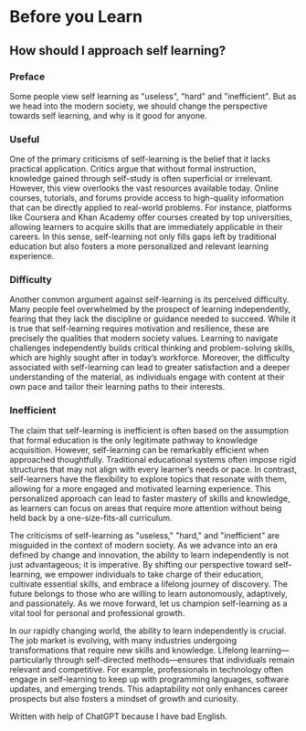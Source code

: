 # Before you Learn
## How should I approach self learning?

### Preface
<p>Some people view self learning as "useless", "hard" and "inefficient". But as we head into the modern society, we should change the perspective towards self learning, and why is it good for anyone.</p>

### Useful
<p>
  One of the primary criticisms of self-learning is the belief that it lacks practical application. Critics argue that without formal instruction, knowledge gained through self-study is often superficial or irrelevant. However, this view overlooks the vast resources available today. Online courses, tutorials, and forums provide access to high-quality information that can be directly applied to real-world problems. For instance, platforms like Coursera and Khan Academy offer courses created by top universities, allowing learners to acquire skills that are immediately applicable in their careers. In this sense, self-learning not only fills gaps left by traditional education but also fosters a more personalized and relevant learning experience.
</p>

### Difficulty
<p>
  Another common argument against self-learning is its perceived difficulty. Many people feel overwhelmed by the prospect of learning independently, fearing that they lack the discipline or guidance needed to succeed. While it is true that self-learning requires motivation and resilience, these are precisely the qualities that modern society values. Learning to navigate challenges independently builds critical thinking and problem-solving skills, which are highly sought after in today’s workforce. Moreover, the difficulty associated with self-learning can lead to greater satisfaction and a deeper understanding of the material, as individuals engage with content at their own pace and tailor their learning paths to their interests.
</p>

### Inefficient
<p>The claim that self-learning is inefficient is often based on the assumption that formal education is the only legitimate pathway to knowledge acquisition. However, self-learning can be remarkably efficient when approached thoughtfully. Traditional educational systems often impose rigid structures that may not align with every learner’s needs or pace. In contrast, self-learners have the flexibility to explore topics that resonate with them, allowing for a more engaged and motivated learning experience. This personalized approach can lead to faster mastery of skills and knowledge, as learners can focus on areas that require more attention without being held back by a one-size-fits-all curriculum.</p>

<p>
  The criticisms of self-learning as "useless," "hard," and "inefficient" are misguided in the context of modern society. As we advance into an era defined by change and innovation, the ability to learn independently is not just advantageous; it is imperative. By shifting our perspective toward self-learning, we empower individuals to take charge of their education, cultivate essential skills, and embrace a lifelong journey of discovery. The future belongs to those who are willing to learn autonomously, adaptively, and passionately. As we move forward, let us champion self-learning as a vital tool for personal and professional growth.
</p>

<p>
  In our rapidly changing world, the ability to learn independently is crucial. The job market is evolving, with many industries undergoing transformations that require new skills and knowledge. Lifelong learning—particularly through self-directed methods—ensures that individuals remain relevant and competitive. For example, professionals in technology often engage in self-learning to keep up with programming languages, software updates, and emerging trends. This adaptability not only enhances career prospects but also fosters a mindset of growth and curiosity.</p>

  <footer>Written with help of ChatGPT because I have bad English.</footer>
